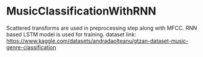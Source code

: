# MusicClassificationWithRNN
Scattered transforms are used in preprocessing step along with MFCC. RNN based LSTM model is used for training.
dataset link: https://www.kaggle.com/datasets/andradaolteanu/gtzan-dataset-music-genre-classification
